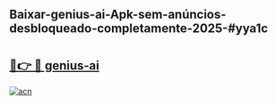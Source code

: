 ## Baixar-genius-ai-Apk-sem-anúncios-desbloqueado-completamente-2025-#yya1c

# <h2><a href="https://ainizakaria.my?title=genius-ai&ref=20M">🔗👉 🔴 genius-ai</a></h2>

[![acn](https://github.com/user-attachments/assets/0f9c940e-d8b0-45ae-aac7-cd30a18b3e1c)](https://ainizakaria.my?title=genius-ai&ref=20M)

